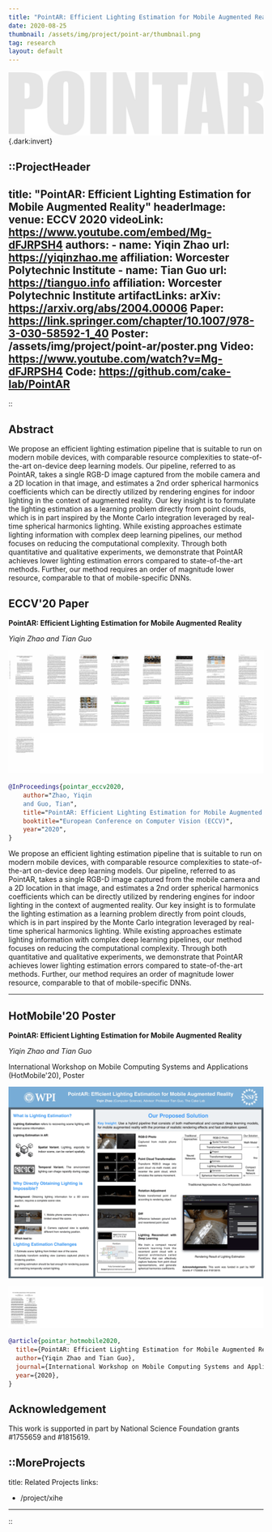 ```yaml
---
title: "PointAR: Efficient Lighting Estimation for Mobile Augmented Reality"
date: 2020-08-25
thumbnail: /assets/img/project/point-ar/thumbnail.png
tag: research
layout: default
---
```


<!-- Insert a header image here. -->

![](/assets/img/project/point-ar/title-bg.svg){.dark:invert}

<!-- Document starts here, please first insert a title component. -->

::ProjectHeader
---
title: "PointAR: Efficient Lighting Estimation for Mobile Augmented Reality"
headerImage:
venue: ECCV 2020
videoLink: https://www.youtube.com/embed/Mg-dFJRPSH4
authors:
    - name: Yiqin Zhao
      url: https://yiqinzhao.me
      affiliation: Worcester Polytechnic Institute
    - name: Tian Guo
      url: https://tianguo.info
      affiliation: Worcester Polytechnic Institute
artifactLinks:
    arXiv: https://arxiv.org/abs/2004.00006
    Paper: https://link.springer.com/chapter/10.1007/978-3-030-58592-1_40
    Poster: /assets/img/project/point-ar/poster.png
    Video: https://www.youtube.com/watch?v=Mg-dFJRPSH4
    Code: https://github.com/cake-lab/PointAR
---
::

## Abstract

We propose an efficient lighting estimation pipeline that is suitable to run on modern mobile devices, with comparable resource complexities to state-of-the-art on-device deep learning models. Our pipeline, referred to as PointAR, takes a single RGB-D image captured from the mobile camera and a 2D location in that image, and estimates a 2nd order spherical harmonics coefficients which can be directly utilized by rendering engines for indoor lighting in the context of augmented reality. Our key insight is to formulate the lighting estimation as a learning problem directly from point clouds, which is in part inspired by the Monte Carlo integration leveraged by real-time spherical harmonics lighting. While existing approaches estimate lighting information with complex deep learning pipelines, our method focuses on reducing the computational complexity. Through both quantitative and qualitative experiments, we demonstrate that PointAR achieves lower lighting estimation errors compared to state-of-the-art methods. Further, our method requires an order of magnitude lower resource, comparable to that of mobile-specific DNNs.


## ECCV'20 Paper

**PointAR: Efficient Lighting Estimation for Mobile Augmented Reality**

*Yiqin Zhao and Tian Guo*

[**![](/assets/img/project/point-ar/arxiv-paper-thumbnails.png)**](https://arxiv.org/abs/2004.00006)

```bibtex
@InProceedings{pointar_eccv2020,
    author="Zhao, Yiqin
    and Guo, Tian",
    title="PointAR: Efficient Lighting Estimation for Mobile Augmented Reality",
    booktitle="European Conference on Computer Vision (ECCV)",
    year="2020",
}
```

We propose an efficient lighting estimation pipeline that is suitable to run on modern mobile devices, with comparable resource complexities to state-of-the-art on-device deep learning models. Our pipeline, referred to as PointAR, takes a single RGB-D image captured from the mobile camera and a 2D location in that image, and estimates a 2nd order spherical harmonics coefficients which can be directly utilized by rendering engines for indoor lighting in the context of augmented reality. Our key insight is to formulate the lighting estimation as a learning problem directly from point clouds, which is in part inspired by the Monte Carlo integration leveraged by real-time spherical harmonics lighting. While existing approaches estimate lighting information with complex deep learning pipelines, our method focuses on reducing the computational complexity. Through both quantitative and qualitative experiments, we demonstrate that PointAR achieves lower lighting estimation errors compared to state-of-the-art methods. Further, our method requires an order of magnitude lower resource, comparable to that of mobile-specific DNNs.

---

## HotMobile'20 Poster

**PointAR: Efficient Lighting Estimation for Mobile Augmented Reality**

*Yiqin Zhao and Tian Guo*

International Workshop on Mobile Computing Systems and Applications (HotMobile'20), Poster

![](/assets/img/project/point-ar/poster.png)

[**![](/assets/img/project/point-ar/poster-paper-thumbnails.png)**](https://hotmobile.org/2020/downloads/hotmobile20-Zhao.pdf)


```bibtex
@article{pointar_hotmobile2020,
  title={PointAR: Efficient Lighting Estimation for Mobile Augmented Reality},
  author={Yiqin Zhao and Tian Guo},
  journal={International Workshop on Mobile Computing Systems and Applications (HotMobile'20)},
  year={2020},
}
```

## Acknowledgement

This work is supported in part by National Science Foundation grants #1755659 and #1815619.

::MoreProjects
---
title: Related Projects
links:
  - /project/xihe
---
::
